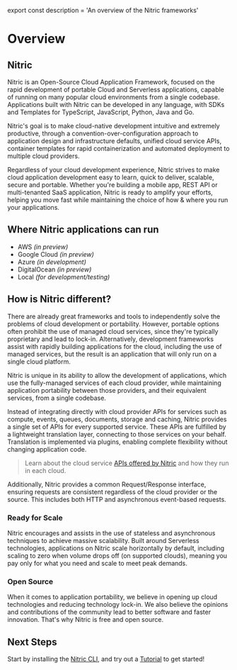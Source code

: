 export const description = 'An overview of the Nitric frameworks'

# Overview

## Nitric

Nitric is an Open-Source Cloud Application Framework, focused on the rapid development of portable Cloud and Serverless applications, capable of running on many popular cloud environments from a single codebase. Applications built with Nitric can be developed in any language, with SDKs and Templates for TypeScript, JavaScript, Python, Java and Go.

Nitric's goal is to make cloud-native development intuitive and extremely productive, through a convention-over-configuration approach to application design and infrastructure defaults, unified cloud service APIs, container templates for rapid containerization and automated deployment to multiple cloud providers.

Regardless of your cloud development experience, Nitric strives to make cloud application development easy to learn, quick to deliver, scalable, secure and portable. Whether you're building a mobile app, REST API or multi-tenanted SaaS application, Nitric is ready to amplify your efforts, helping you move fast while maintaining the choice of how & where you run your applications.

## Where Nitric applications can run

- AWS _(in preview)_
- Google Cloud _(in preview)_
- Azure _(in development)_
- DigitalOcean _(in preview)_
- Local _(for development/testing)_

## How is Nitric different?

There are already great frameworks and tools to independently solve the problems of cloud development or portability. However, portable options often prohibit the use of managed cloud services, since they're typically proprietary and lead to lock-in. Alternatively, development frameworks assist with rapidly building applications for the cloud, including the use of managed services, but the result is an application that will only run on a single cloud platform.

Nitric is unique in its ability to allow the development of applications, which use the fully-managed services of each cloud provider, while maintaining application portability between those providers, and their equivalent services, from a single codebase.

Instead of integrating directly with cloud provider APIs for services such as compute, events, queues, documents, storage and caching, Nitric provides a single set of APIs for every supported service. These APIs are fulfilled by a lightweight translation layer, connecting to those services on your behalf. Translation is implemented via plugins, enabling complete flexibility without changing application code.

> Learn about the cloud service [APIs offered by Nitric](reference/providers) and how they run in each cloud.

Additionally, Nitric provides a common Request/Response interface, ensuring requests are consistent regardless of the cloud provider or the source. This includes both HTTP and asynchronous event-based requests.

### Ready for Scale

Nitric encourages and assists in the use of stateless and asynchronous techniques to achieve massive scalability. Built around Serverless technologies, applications on Nitric scale horizontally by default, including scaling to zero when volume drops off (on supported clouds), meaning you pay only for what you need and scale to meet peak demands.

### Open Source

When it comes to application portability, we believe in opening up cloud technologies and reducing technology lock-in. We also believe the opinions and contributions of the community lead to better software and faster innovation. That's why Nitric is free and open source.

## Next Steps

Start by installing the [Nitric CLI](/docs/installation), and try out a [Tutorial](/docs/quick-start) to get started!
